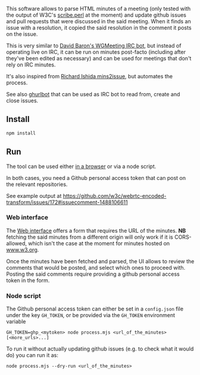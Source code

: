 This software allows to parse HTML minutes of a meeting (only tested with the output of W3C's [scribe.perl](https://github.com/w3c/scribe2/) at the moment) and update github issues and pull requests that were discussed in the said meeting. When it finds an issue with a resolution, it copied the said resolution in the comment it posts on the issue.

This is very similar to [David Baron's WGMeeting IRC bot](https://github.com/dbaron/wgmeeting-github-ircbot), but instead of operating live on IRC, it can be run on minutes post-facto (including after they've been edited as necessary) and can be used for meetings that don't rely on IRC minutes.

It's also inspired from [Richard Ishida mins2issue](https://github.com/r12a/mins2issue), but automates the process.

See also [ghurlbot](https://github.com/w3c/GHURLBot) that can be used as IRC bot to read from, create and close issues.

## Install
```sh
npm install
```

## Run
The tool can be used either [in a browser](https://dontcallmedom.github.io/minutes2github/) or via a node script.

In both cases, you need a Github personal access token that can post on the relevant repositories.

See example output at https://github.com/w3c/webrtc-encoded-transform/issues/172#issuecomment-1488106611


### Web interface

The [Web interface](https://dontcallmedom.github.io/minutes2github/) offers a form that requires the URL of the minutes. **NB** fetching the said minutes from a different origin will only work if it is CORS-allowed, which isn't the case at the moment for minutes hosted on www.w3.org.

Once the minutes have been fetched and parsed, the UI allows to review the comments that would be posted, and select which ones to proceed with. Posting the said comments require providing a github personal access token in the form.

### Node script

The Github personal access token can either be set in a `config.json` file under the key `GH_TOKEN`, or be provided via the `GH_TOKEN` environment variable

```
GH_TOKEN=ghp_<mytoken> node process.mjs <url_of_the_minutes> [<more_urls>...]
```

To run it without actually updating github issues (e.g. to check what it would do) you can run it as:
```
node process.mjs --dry-run <url_of_the_minutes>
```


